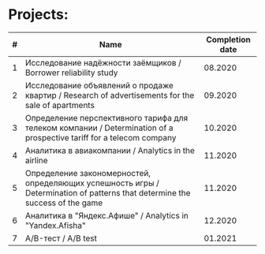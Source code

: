 # Projects:


| # | Name                                                                                                                         | Completion date |
| - | ---------------------------------------------------------------------------------------------------------------------------- | --------------- |
| 1 | Исследование надёжности заёмщиков / Borrower reliability study                                                               | 08.2020         |
| 2 | Исследование объявлений о продаже квартир / Research of advertisements for the sale of apartments                            | 09.2020         |
| 3 | Определение перспективного тарифа для телеком компании / Determination of a prospective tariff for a telecom company         | 10.2020         |
| 4 | Аналитика в авиакомпании / Analytics in the airline                                                                          | 11.2020         |
| 5 | Определение закономерностей, определяющих успешность игры / Determination of patterns that determine the success of the game | 11.2020         |
| 6 | Аналитика в "Яндекс.Афише" / Analytics in "Yandex.Afisha"                                                                    | 12.2020         |
| 7 | A/B-тест / A/B test                                                                                                          | 01.2021         |
